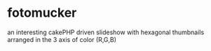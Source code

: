 # fotomucker
an interesting cakePHP driven slideshow with hexagonal thumbnails arranged in the 3 axis of color (R,G,B)
